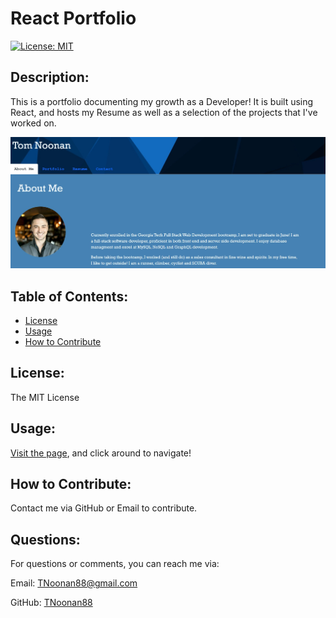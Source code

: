 # React Portfolio
[![License: MIT](https://img.shields.io/badge/License-MIT-yellow.svg)](https://opensource.org/licenses/MIT)

## Description:
This is a portfolio documenting my growth as a Developer! It is built using React, and hosts my Resume as well as a selection of the projects that I've worked on.

![react-portfolio](./src/assets/images/react-portfolio.png)

## Table of Contents:
* [License](#license)
* [Usage](#usage)
* [How to Contribute](#how-to-contribute)

## License:
The MIT License

## Usage:
[Visit the page](https://tnoonan88.github.io/React-Portfolio/), and click around to navigate!

## How to Contribute:
Contact me via GitHub or Email to contribute.

## Questions:
For questions or comments, you can reach me via:

Email: TNoonan88@gmail.com

GitHub: [TNoonan88](https://github.com/TNoonan88)
